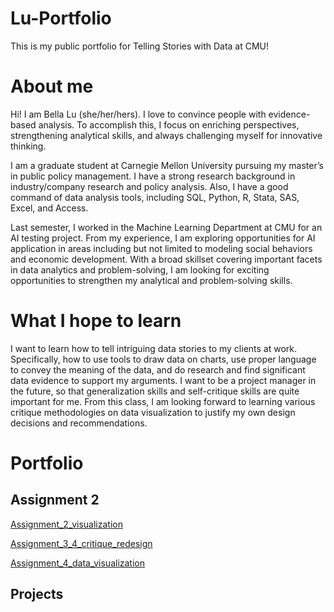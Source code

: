 # Lu-Portfolio
This is my public portfolio for Telling Stories with Data at CMU!

# About me
Hi! I am Bella Lu (she/her/hers). I love to convince people with evidence-based analysis. To accomplish this, I focus on enriching perspectives, strengthening analytical skills, and always challenging myself for innovative thinking.

I am a graduate student at Carnegie Mellon University pursuing my master’s in public policy management. I have a strong research background in industry/company research and policy analysis. Also, I have a good command of data analysis tools, including SQL, Python, R, Stata, SAS, Excel, and Access. 

Last semester, I worked in the Machine Learning Department at CMU for an AI testing project. From my experience, I am exploring opportunities for AI application in areas including but not limited to modeling social behaviors and economic development. With a broad skillset covering important facets in data analytics and problem-solving, I am looking for exciting opportunities to strengthen my analytical and problem-solving skills.

# What I hope to learn
I want to learn how to tell intriguing data stories to my clients at work. Specifically, how to use tools to draw data on charts, use proper language to convey the meaning of the data, and do research and find significant data evidence to support my arguments. I want to be a project manager in the future, so that generalization skills and self-critique skills are quite important for me. From this class, I am looking forward to learning various critique methodologies on data visualization to justify my own design decisions and recommendations. 

# Portfolio
## Assignment 2 
[Assignment_2_visualization](/Assignment_2.md)

[Assignment_3_4_critique_redesign](/assignment_3_4.md)

[Assignment_4_data_visualization](/Assignment_4.md)

## Projects
